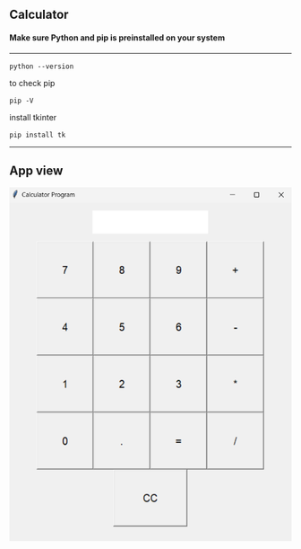 ## Calculator

#### Make sure Python and pip is preinstalled on your system
--- 

```
python --version 
```
to check pip
```
pip -V 
```
install tkinter
```
pip install tk 
```

---

## App view
![Print](./print.png)

